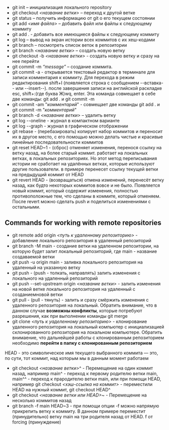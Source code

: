 * git init – инициализация локального repository
* git checkout *<название ветки>* – переход к другой ветке
* git status – получить информацию от git о его текущем состоянии
* git add *<имя файла>* – добавить файл или файлы к следующему коммиту
* git add . - добавить все имеющиеся файлы к следующему коммиту
* git log – вывод на экран истории всех коммитов с их хеш-кодами
* git branch – посмотреть список веток в репозитории
* git branch *<название ветки>* – создать новую ветку
* git checkout -b *<название ветки>* - создать новую ветку и сразу на нее перейти
* git commit -m *“message”* – создание коммита.
* git commit -a - открывается текстовый редактор в терминале для записи комментария к коммиту. Для перехода в режим редактирования shift+I (появляется строка с сообщением --вставка-- или --insert--). после завершения записи на английской раскладке esc, shift+:(где буква Ж)wq, enter. Эта команда совмещает в себе две команды: git add . и git commit -m
* git commit -am "*комментарий*" - совмещает две команды git add . и git commit -m "*комментарий*"
* git branch -d *<название ветки>* – удалить ветку
* git log --oneline - журнал в компактном варианте
* git log --graph - журнал в графическом отображении
* git rebase - (перебазировать) копирует набор коммитов и переносит их в другое место, c его помощью можно делать чистые и красивые линейные последовательности коммитов
* git reset HEAD~1 - (сброс) отменяет изменения, перенося ссылку на ветку назад, на более старый коммит. работает на локальных ветках, в локальных репозиториях. Но этот метод переписывания истории не сработает на удалённых ветках, которые используют другие пользователи. в примере перенесет ссылку текущей ветки на предыдущий коммит от HEAD
* git revert HEAD - (возвращаться) отмена изменений, перенесёт ветку назад, как будто некоторых коммитов вовсе и не было. Появляется новый коммит, который содержит изменения, полностью противоположные тем, что сделаны в коммите, который отменяем. После revert можно сделать push и поделиться изменениями с остальными.
## Commands for working with remote repositories
* git remote add origin *<путь к удаленному репозиторию>* - добавление локального репозитория в удаленный репозиторий 
* git branch -M main - создание ветки на удаленном репозитории, на которую будет залит локальный репозиторий, где main - название создаваемой ветки
* git push -u origin main - заливка локального репозитория на удаленный на указанную ветку
* git push - (push - толкать, направлять) залить изменения с локального на удаленный репозиторий
* git push --set-upstream origin *<название ветки>* - залить изменения на новой ветке локального репозитория на удаленный с созданиемновой ветки
* git pull - (pull - тянуть) - залить и сразу смёржить изменения с удаленного репозитория на локальный. Обратить внимание, что в данном случае **возможны конфликты**, которые потребуют разрешения, как при выполнении команды git merge
* git clone *<путь к уаделенному репозиторию>* - клонирование удаленного репозитория на локальный компьютер с инициализацией склонированного репозитория на локальном компьютере. Обратить внимаение, что дальнейшей работы с клонированным репозиторием необходимо **перейти в папку с клонированным репозиторием**

HEAD - это символическое имя текущего выбранного коммита — это, по сути, тот коммит, над которым мы в данным момент работаем
* git checkout *<название ветки>*^ - Перемещение на один коммит назад, например main^ - переход к первому родителю ветки main, main^^ - переход к прародителю ветки main, или при помощи HEAD, например git checkout *<хэш-ссылка на коммит>* - переместили HEAD на нужный коммит, git checkout HEAD^
* git checkout *<название ветки или HEAD>*~*<num>* - Перемещение на несколько коммитов назад
* git branch -f main HEAD~3 - при помощи опции -f можно напрямую прикрепить ветку к коммиту. В данном примере переместит (принудительно) ветку main на три родителя назад от HEAD. f от forcing (принуждение)
